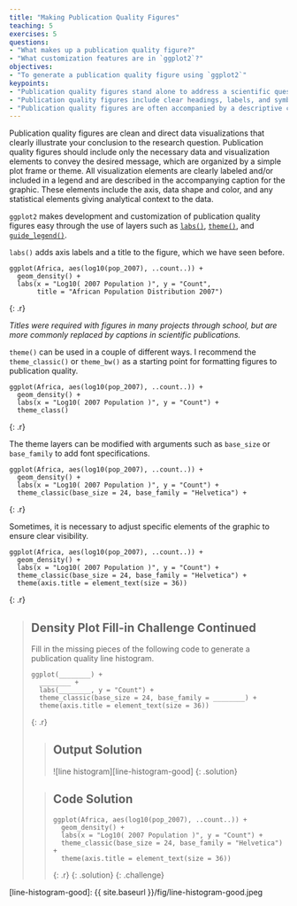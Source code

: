 ```yaml
---
title: "Making Publication Quality Figures"
teaching: 5
exercises: 5
questions:
- "What makes up a publication quality figure?"
- "What customization features are in `ggplot2`?"
objectives:
- "To generate a publication quality figure using `ggplot2`"
keypoints:
- "Publication quality figures stand alone to address a scientific question."
- "Publication quality figures include clear headings, labels, and symbols."
- "Publication quality figures are often accompanied by a descriptive caption." 
---
```


Publication quality figures are clean and direct data visualizations that
clearly illustrate your conclusion to the research question. Publication quality
figures should include only the necessary data and visualization elements to
convey the desired message, which are organized by a simple plot frame or theme. 
All visualization elements are clearly labeled and/or included in a legend and
are described in the accompanying caption for the graphic. These elements
include the axis, data shape and color, and any statistical elements giving
analytical context to the data.

`ggplot2` makes development and customization of publication quality figures easy through the use of layers such as [`labs()`][labs], [`theme()`][theme], and
[`guide_legend()`][legend].

`labs()` adds axis labels and a title to the figure, which we have seen before. 

~~~
ggplot(Africa, aes(log10(pop_2007), ..count..)) +
  geom_density() +
  labs(x = "Log10( 2007 Population )", y = "Count", 
       title = "African Population Distribution 2007")
~~~
{: .r}

*Titles were required with figures in many projects through school, but are more
commonly replaced by captions in scientific publications.*

`theme()` can be used in a couple of different ways. I recommend the `theme_classic()` or `theme_bw()` as a starting point for formatting figures to
publication quality.

~~~
ggplot(Africa, aes(log10(pop_2007), ..count..)) +
  geom_density() +
  labs(x = "Log10( 2007 Population )", y = "Count") +
  theme_class()
~~~
{: .r}

The theme layers can be modified with arguments such as `base_size` or
`base_family` to add font specifications.

~~~
ggplot(Africa, aes(log10(pop_2007), ..count..)) +
  geom_density() +
  labs(x = "Log10( 2007 Population )", y = "Count") +
  theme_classic(base_size = 24, base_family = "Helvetica") +
~~~
{: .r}

Sometimes, it is necessary to adjust specific elements of the graphic to ensure
clear visibility.

~~~
ggplot(Africa, aes(log10(pop_2007), ..count..)) +
  geom_density() +
  labs(x = "Log10( 2007 Population )", y = "Count") +
  theme_classic(base_size = 24, base_family = "Helvetica") +
  theme(axis.title = element_text(size = 36))
~~~
{: .r}

> ## Density Plot Fill-in Challenge Continued
>
> Fill in the missing pieces of the following code to generate a publication
> quality line histogram.
>
> ~~~
> ggplot(________) +
>   ________ +
>   labs(________, y = "Count") +
>   theme_classic(base_size = 24, base_family = ________) +
>   theme(axis.title = element_text(size = 36))
> ~~~
> {: .r}
>
> > ## Output Solution
> >
> > ![line histogram][line-histogram-good]
> {: .solution}
>
> > ## Code Solution
> >
> > ~~~
> > ggplot(Africa, aes(log10(pop_2007), ..count..)) +
> >   geom_density() +
> >   labs(x = "Log10( 2007 Population )", y = "Count") +
> >   theme_classic(base_size = 24, base_family = "Helvetica") +
> >   theme(axis.title = element_text(size = 36))
> > ~~~
> > {: .r}
> {: .solution}
{: .challenge}

[labs]: http://docs.ggplot2.org/current/labs.html
[theme]: http://docs.ggplot2.org/current/theme.html
[legend]: http://docs.ggplot2.org/current/guide_legend.html
[line-histogram-good]: {{ site.baseurl }}/fig/line-histogram-good.jpeg
